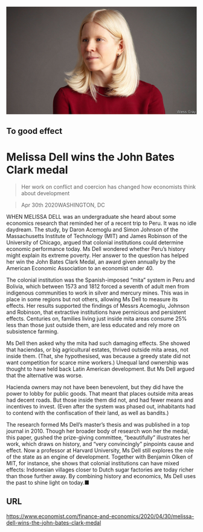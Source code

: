 ![](./images/20200502_FNP003_0.jpg)

## To good effect

# Melissa Dell wins the John Bates Clark medal

> Her work on conflict and coercion has changed how economists think about development

> Apr 30th 2020WASHINGTON, DC

WHEN MELISSA DELL was an undergraduate she heard about some economics research that reminded her of a recent trip to Peru. It was no idle daydream. The study, by Daron Acemoglu and Simon Johnson of the Massachusetts Institute of Technology (MIT) and James Robinson of the University of Chicago, argued that colonial institutions could determine economic performance today. Ms Dell wondered whether Peru’s history might explain its extreme poverty. Her answer to the question has helped her win the John Bates Clark Medal, an award given annually by the American Economic Association to an economist under 40.

The colonial institution was the Spanish-imposed “mita” system in Peru and Bolivia, which between 1573 and 1812 forced a seventh of adult men from indigenous communities to work in silver and mercury mines. This was in place in some regions but not others, allowing Ms Dell to measure its effects. Her results supported the findings of Messrs Acemoglu, Johnson and Robinson, that extractive institutions have pernicious and persistent effects. Centuries on, families living just inside mita areas consume 25% less than those just outside them, are less educated and rely more on subsistence farming.

Ms Dell then asked why the mita had such damaging effects. She showed that haciendas, or big agricultural estates, thrived outside mita areas, not inside them. (That, she hypothesised, was because a greedy state did not want competition for scarce mine workers.) Unequal land ownership was thought to have held back Latin American development. But Ms Dell argued that the alternative was worse.

Hacienda owners may not have been benevolent, but they did have the power to lobby for public goods. That meant that places outside mita areas had decent roads. But those inside them did not, and had fewer means and incentives to invest. (Even after the system was phased out, inhabitants had to contend with the confiscation of their land, as well as bandits.)

The research formed Ms Dell’s master’s thesis and was published in a top journal in 2010. Though her broader body of research won her the medal, this paper, gushed the prize-giving committee, “beautifully” illustrates her work, which draws on history, and “very convincingly” pinpoints cause and effect. Now a professor at Harvard University, Ms Dell still explores the role of the state as an engine of development. Together with Benjamin Olken of MIT, for instance, she shows that colonial institutions can have mixed effects: Indonesian villages closer to Dutch sugar factories are today richer than those further away. By combining history and economics, Ms Dell uses the past to shine light on today.■

## URL

https://www.economist.com/finance-and-economics/2020/04/30/melissa-dell-wins-the-john-bates-clark-medal
